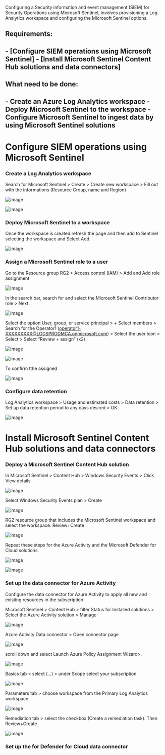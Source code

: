 

Configuring a Security information and event management (SIEM) for Security Operations using Microsoft Sentinel, involves provisioning a Log Analytics workspace and configuring the Microsoft Sentinel options.


<h2>Requirements:<h2/>
- [Configure SIEM operations using Microsoft Sentinel]
- [Install Microsoft Sentinel Content Hub solutions and data connectors]


<h2>What need to be done:<h2/>
- Create an Azure Log Analytics workspace
- Deploy Microsoft Sentinel to the workspace
- Configure Microsoft Sentinel to ingest data by using Microsoft Sentinel solutions



# Configure SIEM operations using Microsoft Sentinel


### Create a Log Analytics workspace

Search for Microsoft Sentinel > Create > Create new workspace > Fill out with the informations (Resource Group, name and Region)

![image](https://github.com/M4gOo/PROJECTS/assets/57456345/9eb351b0-3f16-467d-a5d6-32b1cd9d3648)

![image](https://github.com/M4gOo/PROJECTS/assets/57456345/20012306-feed-4eec-a4e7-c133816f0144)


### Deploy Microsoft Sentinel to a workspace

Once the workspace is created refresh the page and then add to Sentinel selecting the workspace and Select Add.

![image](https://github.com/M4gOo/PROJECTS/assets/57456345/4e192e24-c6d8-41f0-a594-31ae6b589f4d)


### Assign a Microsoft Sentinel role to a user

Go to the Resource group RG2 > Access control (IAM) >  Add and Add role assignment

![image](https://github.com/M4gOo/PROJECTS/assets/57456345/9796f2de-f6ea-4ef5-ba7a-8a25c65f69cb)

In the search bar, search for and select the Microsoft Sentinel Contributor role > Next

![image](https://github.com/M4gOo/PROJECTS/assets/57456345/417612d3-fc18-4a0a-aa07-b925a651cccd)

Select the option User, group, or service principal > + Select members > Search for the Operator1 (operator1-XXXXXXXXX@LODSPRODMCA.onmicrosoft.com) > Select the user icon >  Select > Select “Review + assign” (x2)

![image](https://github.com/M4gOo/PROJECTS/assets/57456345/8936b40d-0777-4578-b9bd-55b74b86001d)

![image](https://github.com/M4gOo/PROJECTS/assets/57456345/811875a5-504d-4db8-b162-97d9222b9021)

To confirm tthe assigned 

![image](https://github.com/M4gOo/PROJECTS/assets/57456345/8bb37c61-133e-4082-a352-31a37bda5720)


### Configure data retention

Log Analytics workspace > Usage and estimated costs > Data retention > Set up data retention period to any days desired > OK.

![image](https://github.com/M4gOo/PROJECTS/assets/57456345/c4824318-0ab2-49a7-b012-f05b6405700e)


# Install Microsoft Sentinel Content Hub solutions and data connectors

### Deploy a Microsoft Sentinel Content Hub solution

In Microsoft Sentinel > Content Hub > Windows Security Events > Click View details

![image](https://github.com/M4gOo/PROJECTS/assets/57456345/d5568e8b-c3c0-494a-a0b5-f756c5b5db05)

Select Windows Security Events plan > Create

![image](https://github.com/M4gOo/PROJECTS/assets/57456345/6da8dc4e-4b62-4f78-861b-a19d4ed600a0)

RG2 resource group that includes the Microsoft Sentinel workspace and select the workspace. Review+Create

![image](https://github.com/M4gOo/PROJECTS/assets/57456345/39d193af-94db-40b9-8137-5543d95030e1)

Repeat these steps for the Azure Activity and the Microsoft Defender for Cloud solutions.

![image](https://github.com/M4gOo/PROJECTS/assets/57456345/6f58bd49-f8b4-40c1-b894-4a39c0fb1582)

![image](https://github.com/M4gOo/PROJECTS/assets/57456345/cef68f37-6ec6-4a4f-bce8-ee76d40375e2)


### Set up the data connector for Azure Activity

Configure the data connector for Azure Activity to apply all new and existing resources in the subscription

Microsoft Sentinel > Content Hub > filter Status for Installed solutions > Select the Azure Activity solution > Manage

![image](https://github.com/M4gOo/PROJECTS/assets/57456345/5308c100-ffd5-4a01-b5fa-e423385a7623)

Azure Activity Data connector > Open connector page

![image](https://github.com/M4gOo/PROJECTS/assets/57456345/1cc6e717-9b6a-43cf-a7e5-cfe71b4851d4)

scroll down and select Launch Azure Policy Assignment Wizard>.

![image](https://github.com/M4gOo/PROJECTS/assets/57456345/a600a499-d74b-4bf0-b20e-f63f4253e8bf)

Basics tab > select (…) > under Scope select your subscription

![image](https://github.com/M4gOo/PROJECTS/assets/57456345/973b46ad-7ff3-421d-bd65-c71f1438b54d)

Parameters tab > choose workspace from the Primary Log Analytics workspace 

![image](https://github.com/M4gOo/PROJECTS/assets/57456345/99533814-0755-43c3-a901-6ed3989e9de7)

Remediation tab > select the checkbox (Create a remediation task). Then Review+Create

![image](https://github.com/M4gOo/PROJECTS/assets/57456345/00fbe654-0534-425b-bc53-956c2d6a797c)


### Set up the for Defender for Cloud data connector


















